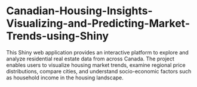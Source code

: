 # Canadian-Housing-Insights-Visualizing-and-Predicting-Market-Trends-using-Shiny
This Shiny web application provides an interactive platform to explore and analyze residential real estate data from across Canada. The project enables users to visualize housing market trends, examine regional price distributions, compare cities, and understand socio-economic factors such as household income in the housing landscape. 
